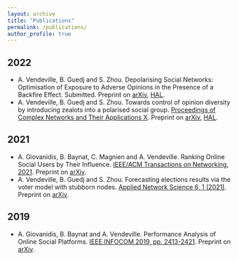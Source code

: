 ```yaml
---
layout: archive
title: "Publications"
permalink: /publications/
author_profile: true
---
```


## 2022
*  A. Vendeville, B. Guedj and S. Zhou. Depolarising Social Networks: Optimisation of Exposure to Adverse Opinions in the Presence of a Backfire Effect. Submitted. Preprint on [arXiv](https://arxiv.org/abs/2203.02002), [HAL](https://hal.inria.fr/hal-03600429).
* A. Vendeville, B. Guedj and S. Zhou. Towards control of opinion diversity by introducing zealots into a polarised social group. [Proceedings of Complex Networks and Their Applications X](https://link.springer.com/chapter/10.1007%2F978-3-030-93413-2_29). Preprint on [arXiv](https://arxiv.org/abs/2006.07265), [HAL](https://hal.inria.fr/hal-02872161).

## 2021
* A. Giovanidis, B. Baynat, C. Magnien and A. Vendeville. Ranking Online Social Users by Their Influence. [IEEE/ACM Transactions on Networking, 2021](https://doi.org/10.1109/TNET.2021.3085201). Preprint on [arXiv](https://arxiv.org/abs/2107.01914).
* A. Vendeville, B. Guedj and S. Zhou. Forecasting elections results via the voter model with stubborn nodes. [Applied Network Science 6, 1 (2021)](https://doi.org/10.1007/s41109-020-00342-7). Preprint on [arXiv](https://arxiv.org/abs/2009.10627).

## 2019
* A. Giovanidis, B. Baynat and A. Vendeville. Performance Analysis of Online Social Platforms. [IEEE INFOCOM 2019, pp. 2413-2421](https://ieeexplore.ieee.org/abstract/document/8737539). Preprint on [arXiv]("https://arxiv.org/abs/1902.07187").